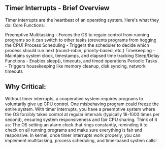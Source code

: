 ## Timer Interrupts - Brief Overview
Timer interrupts are the heartbeat of an operating system. Here's what they do:
Core Functions:

Preemptive Multitasking - Forces the OS to regain control from running programs so it can switch to other tasks (prevents programs from hogging the CPU)
Process Scheduling - Triggers the scheduler to decide which process should run next (round-robin, priority-based, etc.)
Timekeeping - Maintains system clock, timestamps, and elapsed time tracking
Sleep/Delay Functions - Enables sleep(), timeouts, and timed operations
Periodic Tasks - Triggers housekeeping like memory cleanup, disk syncing, network timeouts

## Why Critical:
Without timer interrupts, a cooperative system requires programs to voluntarily give up CPU control. One misbehaving program could freeze the entire system.
With timer interrupts, you have a preemptive system where the OS forcibly takes control at regular intervals (typically 18-1000 times per second), ensuring system responsiveness and fair CPU sharing.
Think of it as: The OS setting an alarm clock that rings constantly, reminding it to check on all running programs and make sure everything is fair and responsive.
In kernel, once timer interrupts work properly, you can implement multitasking, process scheduling, and time-based system calls!

